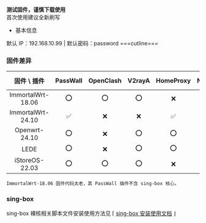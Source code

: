 **测试固件，谨慎下载使用**  
首次使用建议全新刷写

* 基本信息

默认 IP：192.168.10.99 | 默认密码：password 
===cutline===
### 固件差异

|固件 \ 插件 |PassWall |OpenClash |V2rayA |HomeProxy |Nikki |DAED |zerotier |ddns-go |acme |
|:---: |:---: |:---: |:---: |:---: |:---: |:---: |:---: |:---: |:---: |
|ImmortalWrt-18.06 |⭕ |⭕ |⭕ |❌ |❌ |❌ |
|ImmortalWrt-24.10 |✅ |❌ |❌ |✅ |✅ |❌ |✅ |✅ |✅ |
|Openwrt-24.10 |⭕ |❌ |⭕ |⭕ |⭕ |⭕ |
|LEDE |⭕ |❌ |⭕ |⭕ |⭕ |⭕ |
|iStoreOS-22.03 |⭕ |⭕ |⭕ |❌ |❌ |❌ |

`ImmortalWrt-18.06 固件代码太老，其 PassWall 插件不含 sing-box 核心。`

### sing-box

sing-box 裸核相关脚本文件安装使用方法见 ⌈ [sing-box 安装使用文档](https://github.com/ffuqiangg/build_openwrt/blob/main/doc/sing-box_new.md) ⌋
